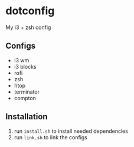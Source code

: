 # dotconfig
My i3 + zsh config

## Configs
- i3 wm
- i3 blocks
- rofi
- zsh
- htop
- terminator
- compton

## Installation
1. run `install.sh` to install needed dependencies
2. run `link.sh` to link the configs

